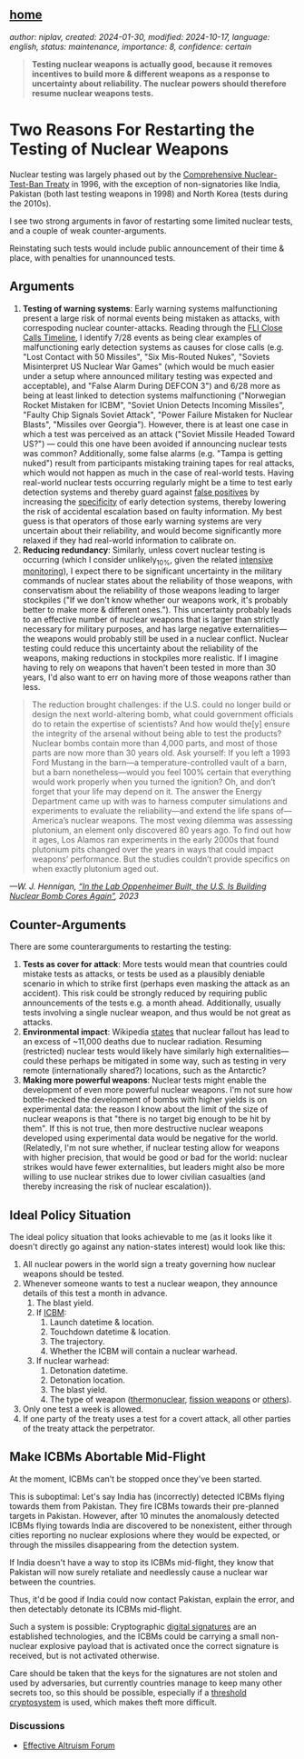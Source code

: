 [home](./index.md)
------------------

*author: niplav, created: 2024-01-30, modified: 2024-10-17, language: english, status: maintenance, importance: 8, confidence: certain*

> __Testing nuclear weapons is actually good, because it removes
incentives to build more & different weapons as a response to uncertainty
about reliability. The nuclear powers should therefore resume nuclear
weapons tests.__

Two Reasons For Restarting the Testing of Nuclear Weapons
==========================================================

Nuclear testing was largely phased
out by the [Comprehensive Nuclear-Test-Ban
Treaty](https://en.wikipedia.org/wiki/Comprehensive_Nuclear-Test-Ban_Treaty)
in 1996, with the exception of non-signatories like India, Pakistan (both
last testing weapons in 1998) and North Korea (tests during the 2010s).

I see two strong arguments in favor of restarting some limited nuclear
tests, and a couple of weak counter-arguments.

Reinstating such tests would include public announcement of their time &
place, with penalties for unannounced tests.

Arguments
----------

1. __Testing of warning systems__: Early warning systems malfunctioning
present a large risk of normal events being mistaken as attacks, with
correspoding nuclear counter-attacks. Reading through the [FLI Close Calls
Timeline](https://futureoflife.org/resource/nuclear-close-calls-a-timeline/),
I identify 7/28 events as being clear examples of malfunctioning early
detection systems as causes for close calls (e.g. "Lost Contact with 50
Missiles", "Six Mis-Routed Nukes", "Soviets Misinterpret US Nuclear War
Games" (which would be much easier under a setup where announced military
testing was expected and acceptable), and "False Alarm During DEFCON 3")
and 6/28 more as being at least linked to detection systems malfunctioning
("Norwegian Rocket Mistaken for ICBM", "Soviet Union Detects Incoming
Missiles", "Faulty Chip Signals Soviet Attack", "Power Failure Mistaken
for Nuclear Blasts", "Missiles over Georgia"). However, there is at least
one case in which a test was perceived as an attack ("Soviet Missile
Headed Toward US?") — could this one have been avoided if announcing
nuclear tests was common? Additionally, some false alarms (e.g. "Tampa
is getting nuked") result from participants mistaking training tapes for
real attacks, which would not happen as much in the case of real-world
tests. Having real-world nuclear tests occurring regularly might be a
time to test early detection systems and thereby guard against [false
positives](https://en.wikipedia.org/wiki/False_positives_and_false_negatives)
by increasing the
[specificity](https://en.wikipedia.org/wiki/Sensitivity_and_specificity)
of early detection systems, thereby lowering the risk of accidental
escalation based on faulty information. My best guess is that operators of
those early warning systems are very uncertain about their reliability,
and would become significantly more relaxed if they had real-world
information to calibrate on.
2. __Reducing redundancy__: Similarly, unless
covert nuclear testing is occurring (which I
consider unlikely<sub>10%</sub>, given the related [intensive
monitoring](https://en.wikipedia.org/wiki/Comprehensive_Nuclear-Test-Ban_Treaty#Monitoring)),
I expect there to be significant uncertainty in the military commands of
nuclear states about the reliability of those weapons, with conservatism
about the reliability of those weapons leading to larger stockpiles ("If
we don't know whether our weapons work, it's probably better to make more
& different ones."). This uncertainty probably leads to an effective
number of nuclear weapons that is larger than strictly necessary for
military purposes, and has large negative externalities—the weapons
would probably still be used in a nuclear conflict. Nuclear testing
could reduce this uncertainty about the reliability of the weapons,
making reductions in stockpiles more realistic. If I imagine having to
rely on weapons that haven't been tested in more than 30 years, I'd also
want to err on having more of those weapons rather than less.

> The reduction brought challenges: if the U.S. could no longer build or
design the next world-altering bomb, what could government officials do
to retain the expertise of scientists? And how would the[y] ensure the
integrity of the arsenal without being able to test the products? Nuclear
bombs contain more than 4,000 parts, and most of those parts are now
more than 30 years old. Ask yourself: If you left a 1993 Ford Mustang
in the barn—a temperature-controlled vault of a barn, but a barn
nonetheless—would you feel 100% certain that everything would work
properly when you turned the ignition? Oh, and don’t forget that your
life may depend on it.
> The answer the Energy Department came up with was to harness computer
simulations and experiments to evaluate the reliability—and extend the
life spans of—America’s nuclear weapons. The most vexing dilemma was
assessing plutonium, an element only discovered 80 years ago. To find
out how it ages, Los Alamos ran experiments in the early 2000s that
found plutonium pits changed over the years in ways that could impact
weapons’ performance. But the studies couldn’t provide specifics on
when exactly plutonium aged out.

*—W. J. Hennigan, [“In the Lab Oppenheimer Built, the U.S. Is Building Nuclear Bomb Cores Again”](https://time.com/6296743/los-alamos-lab-plutonium-pits-nuclear-weapons/), 2023*

Counter-Arguments
------------------

There are some counterarguments to restarting the testing:

1. __Tests as cover for attack__: More tests would mean that countries
could mistake tests as attacks, or tests be used as a plausibly deniable
scenario in which to strike first (perhaps even masking the attack as
an accident). This risk could be strongly reduced by requiring public
announcements of the tests e.g. a month ahead. Additionally, usually tests
involving a single nuclear weapon, and thus would be not great as attacks.
2. __Environmental impact__: Wikipedia
[states](https://en.wikipedia.org/wiki/Nuclear_weapons_testing#Compensation_for_victims)
that nuclear fallout has lead to an excess of ~11,000 deaths due to
nuclear radiation. Resuming (restricted) nuclear tests would likely have
similarly high externalities—could these perhaps be mitigated in some
way, such as testing in very remote (internationally shared?) locations,
such as the Antarctic?
3. __Making more powerful weapons__: Nuclear tests might enable
the development of even more powerful nuclear weapons. I'm not sure
how bottle-necked the development of bombs with higher yields is on
experimental data: the reason I know about the limit of the size of
nuclear weapons is that "there is no target big enough to be hit by them".
If this is not true, then more destructive nuclear weapons developed
using experimental data would be negative for the world. (Relatedly,
I'm not sure whether, if nuclear testing allow for weapons with higher
precision, that would be good or bad for the world: nuclear strikes would
have fewer externalities, but leaders might also be more willing to use
nuclear strikes due to lower civilian casualties (and thereby increasing
the risk of nuclear escalation)).

<!--TODO:
Objections:

Maybe we'll just get more reliable weapons at the same volume?
Maybe none of the current weapons actually work? In this case testing would be bad.
-->

Ideal Policy Situation
-----------------------

The ideal policy situation that looks achievable to me (as it looks like
it doesn't directly go against any nation-states interest) would look
like this:

1. All nuclear powers in the world sign a treaty governing how nuclear weapons should be tested.
2. Whenever someone wants to test a nuclear weapon, they announce details of this test a month in advance.
	1. The blast yield.
	1. If [ICBM](https://en.wikipedia.org/wiki/ICBM):
		1. Launch datetime & location.
		2. Touchdown datetime & location.
		3. The trajectory.
		4. Whether the ICBM will contain a nuclear warhead.
	2. If nuclear warhead:
		1. Detonation datetime.
		2. Detonation location.
		3. The blast yield.
		4. The type of weapon ([thermonuclear](https://en.wikipedia.org/wiki/Thermonuclear_Bomb), [fission weapons](https://en.wikipedia.org/wiki/Nuclear_weapon#Fission_weapons) or [others](https://en.wikipedia.org/wiki/Nuclear_weapon#Other_types)).
3. Only one test a week is allowed.
4. If one party of the treaty uses a test for a covert attack, all other parties of the treaty attack the perpetrator.

Make ICBMs Abortable Mid-Flight
--------------------------------

At the moment, ICBMs can't be stopped once they've been started.<!--TODO:
link-->

This is suboptimal: Let's say India has (incorrectly) detected ICBMs
flying towards them from Pakistan. They fire ICBMs towards their
pre-planned targets in Pakistan. However, after 10 minutes the anomalously
detected ICBMs flying towards India are discovered to be nonexistent,
either through cities reporting no nuclear explosions where they would be
expected, or through the missiles disappearing from the detection system.

If India doesn't have a way to stop its ICBMs mid-flight, they know that
Pakistan will now surely retaliate and needlessly cause a nuclear war
between the countries.

Thus, it'd be good if India could now contact Pakistan, explain the error,
and then detectably detonate its ICBMs mid-flight.

Such a system is possible: Cryptographic [digital
signatures](https://en.wikipedia.org/wiki/Digital_Signature) are
an established technologies, and the ICBMs could be carrying a small
non-nuclear explosive payload that is activated once the correct signature
is received, but is not activated otherwise.

Care should be taken that the keys for the signatures are not stolen and
used by adversaries, but currently countries manage to keep many other
secrets too, so this should be possible, especially if a [threshold
cryptosystem](https://en.wikipedia.org/wiki/Threshold_cryptosystem)
is used, which makes theft more difficult.

### Discussions

* [Effective Altruism Forum](https://forum.effectivealtruism.org/posts/C6xvD89F3Jj3WFNpW/two-reasons-for-restarting-the-testing-of-nuclear-weapons)
